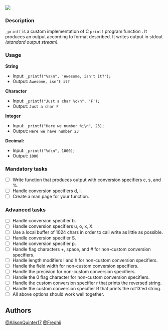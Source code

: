 ![](https://i.imgur.com/XrZ9Iub.png)

### Description
`_printf` is a custom implementation of  C `printf` program function . It produces an output according to format described. It writes output in stdout *(standard output stream).*

### Usage
**String**
* Input: `_printf("%s\n", 'Awesome, isn't it?');`
* Output: `Awesome, isn't it?`

**Character**
* Input: `_printf("Just a char %c\n", 'F');`
* Output: `Just a char F`

**Integer**
* Input: `_printf("Here we number %i\n", 23);`
* Output: `Here we have number 23`

**Decimal:**
* Input: `_printf("%d\n", 1000);`
* Output:  `1000`

### Mandatory tasks

- [ ] Write function that produces output with conversion specifiers c, s, and %.
- [ ] Handle conversion specifiers d, i.
- [ ] Create a man page for your function.

### Advanced tasks

- [ ] Handle conversion specifier b.
- [ ] Handle conversion specifiers u, o, x, X.
- [ ] Use a local buffer of 1024 chars in order to call write as little as possible.
- [ ] Handle conversion specifier S.
- [ ] Handle conversion specifier p.
- [ ] Handle flag characters +, space, and # for non-custom conversion specifiers.
- [ ] Handle length modifiers l and h for non-custom conversion specifiers.
- [ ] Handle the field width for non-custom conversion specifiers.
- [ ] Handle the precision for non-custom conversion specifiers.
- [ ] Handle the 0 flag character for non-custom conversion specifiers.
- [ ] Handle the custom conversion specifier r that prints the reversed string.
- [ ] Handle the custom conversion specifier R that prints the rot13'ed string.
- [ ] All above options should work well together.

## Authors
[@AlisonQuinter17](https://github.com/AlisonQuinter17)
[@Fredhii](https://github.com/fredhii)